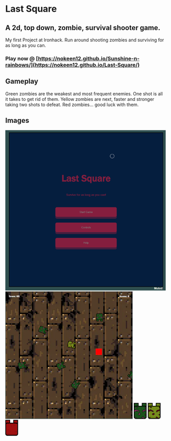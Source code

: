 # Last Square

## A 2d, top down, zombie, survival shooter game.

My first Project at Ironhack. Run around shooting zombies and surviving for as long as you can.

### Play now @ [https://nokeen12.github.io/Sunshine-n-rainbows/](https://nokeen12.github.io/Last-Square/)

## Gameplay

Green zombies are the weakest and most frequent enemies. One shot is all it takes to get rid of them.
Yellow zombies are next, faster and stronger taking two shots to defeat.
Red zombies... good luck with them.

## Images

![Main Menu](images/lsmenu.PNG)
![Gameplay](images/last-square.png)
![Green Zombie](images/greenzombie.png)
![Yellow Zombie](images/yellowzombie.png)
![Red Zombie](images/redzombie.png)
